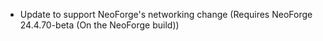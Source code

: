 * Update to support NeoForge's networking change (Requires NeoForge 24.4.70-beta (On the NeoForge build))